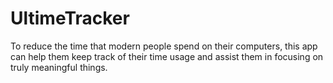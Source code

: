 # UltimeTracker
To reduce the time that modern people spend on their computers, this app can help them keep track of their time usage and assist them in focusing on truly meaningful things.
